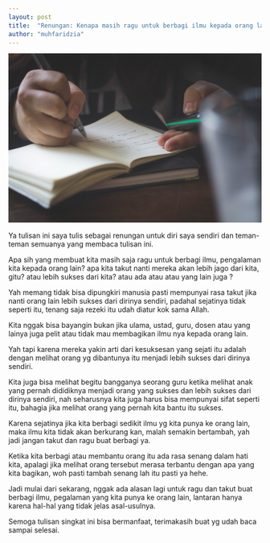 ```yaml
---
layout: post
title:  "Renungan: Kenapa masih ragu untuk berbagi ilmu kepada orang lain?"
author: "muhfaridzia"
---
```


![berbagi-ilmu](/img/pexels-photo-239548.jpeg)

Ya tulisan ini saya tulis sebagai renungan untuk diri saya sendiri dan teman-teman semuanya yang membaca tulisan ini.

Apa sih yang membuat kita masih saja ragu untuk berbagi ilmu, pengalaman kita kepada orang lain?
apa kita takut nanti mereka akan lebih jago dari kita, gitu? atau lebih sukses dari kita? atau ada atau atau yang lain juga ? 

Yah memang tidak bisa dipungkiri manusia pasti mempunyai rasa takut jika nanti orang lain lebih sukses dari dirinya sendiri, padahal sejatinya tidak seperti itu, tenang saja rezeki itu udah diatur kok sama Allah.

Kita nggak bisa bayangin bukan jika ulama, ustad, guru, dosen atau yang lainya juga pelit atau tidak mau membagikan ilmu nya kepada orang lain.

Yah tapi karena mereka yakin arti dari kesuksesan yang sejati itu adalah dengan melihat orang yg dibantunya itu menjadi lebih sukses dari dirinya sendiri.

Kita juga bisa melihat begitu bangganya seorang guru ketika melihat anak yang pernah dididiknya menjadi orang yang sukses dan lebih sukses dari dirinya sendiri, nah seharusnya kita juga harus bisa mempunyai sifat seperti itu, bahagia jika melihat orang yang pernah kita bantu itu sukses.

Karena sejatinya jika kita berbagi sedikit ilmu yg kita punya ke orang lain, maka ilmu kita tidak akan berkurang kan, malah semakin bertambah, yah jadi jangan takut dan ragu buat berbagi ya.

Ketika kita berbagi atau membantu orang itu ada rasa senang dalam hati kita, apalagi jika melihat orang tersebut merasa terbantu dengan apa yang kita bagikan, woh pasti tambah senang lah itu pasti ya hehe.

Jadi mulai dari sekarang, nggak ada alasan lagi untuk ragu dan takut buat berbagi ilmu, pegalaman yang kita punya ke orang lain, lantaran hanya karena hal-hal yang tidak jelas asal-usulnya.

Semoga tulisan singkat ini bisa bermanfaat, terimakasih buat yg udah baca sampai selesai.
